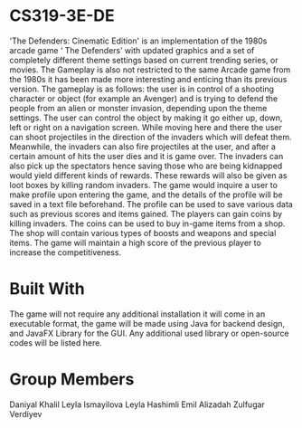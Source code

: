 # CS319-3E-DE
'The Defenders: Cinematic Edition' is an implementation of the 1980s arcade game ‘ The Defenders’ with updated graphics and a set of completely different theme settings based on current trending series, or movies. The Gameplay is also not restricted to the same Arcade game from the 1980s it has been made more interesting and enticing than its previous version. The gameplay is as follows: the user is in control of a shooting character or object (for example an Avenger) and is trying to defend the people from an alien or monster invasion, depending upon the theme settings. The user can control the object by making it go either up, down, left or right on a navigation screen. While moving here and there the user can shoot projectiles in the direction of the invaders which will defeat them. Meanwhile, the invaders can also fire projectiles at the user, and after a certain amount of hits the user dies and it is game over. The invaders can also pick up the spectators hence saving those who are being kidnapped would yield different kinds of rewards. These rewards will also be given as loot boxes by killing random invaders. The game would inquire a user to make profile upon entering the game, and the details of the profile will be saved in a text file beforehand. The profile can be used to save various data such as previous scores and items gained. The players can gain coins by killing invaders. The coins can be used to buy in-game items from a shop. The shop will contain various types of boosts and weapons and special items. The game will maintain a high score of the previous player to increase the competitiveness. 

# Built With
The game will not require any additional installation it will come in an executable format, the game will be made using Java for backend design, and JavaFX Library for the GUI. Any additional used library or open-source codes will be listed here.

# Group Members
Daniyal Khalil
Leyla Ismayilova
Leyla Hashimli
Emil Alizadah
Zulfugar Verdiyev

